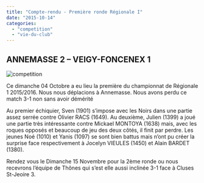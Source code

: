 ```yaml
---
title: "Compte-rendu - Première ronde Régionale I"
date: "2015-10-14"
categories: 
  - "competition"
  - "vie-du-club"
---
```


## ANNEMASSE 2 – VEIGY-FONCENEX 1

![competition](/wordpress-uploads/2015/10/competition-300x300.png)

Ce dimanche 04 Octobre a eu lieu la première du championnat de Régionale 1 2015/2016. Nous nous déplacions à Annemasse. Nous avons perdu ce match 3-1 non sans avoir démérité

Au premier échiquier, Sven (1901) s’impose avec les Noirs dans une partie assez serrée contre Olivier RACS (1649). Au deuxième, Julien (1399) a joué une partie très intéressante contre Mickael MONTOYA (1638) mais, avec les roques opposés et beaucoup de jeu des deux côtés, il finit par perdre. Les jeunes Noé (1010) et Yanis (1097) se sont bien battus mais n’ont pu créer la surprise face respectivement à Jocelyn VIEULES (1450) et Alain BARDET (1380).

Rendez vous le Dimanche 15 Novembre pour la 2ème ronde ou nous recevrons l’équipe de Thônes qui s’est elle aussi inclinée 3-1 face à Cluses St-Jeoire 3.
